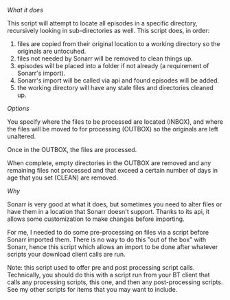 *What it does*

This script will attempt to locate all episodes in a specific directory, recursively looking
in sub-directories as well. This script does, in order:

1) files are copied from their original location to a working directory so the originals are
   untocuhed.
2) files not needed by Sonarr will be removed to clean things up.
4) episodes will be placed into a folder if not already (a requirement of Sonarr's import).
5) Sonarr's import will be called via api and found episodes will be added.
6) the working directory will have any stale files and directories cleaned up.

*Options*

You specify where the files to be processed are located (INBOX), and where the files will be
moved to for processing (OUTBOX) so the originals are left unaltered.

Once in the OUTBOX, the files are processed.

When complete, empty directories in the OUTBOX are removed and any remaining files not
processed and that exceed a certain number of days in age that you set (CLEAN) are removed.

*Why*

Sonarr is very good at what it does, but sometimes you need to alter files or have them in a
location that Sonarr doesn't support. Thanks to its api, it allows some customization to make
changes before importing.

For me, I needed to do some pre-processing on files via a script before Sonarr imported them.
There is no way to do this "out of the box" with Sonarr, hence this script which allows an
import to be done after whatever scripts your download client calls are run.

Note: this script used to offer pre and post processing script calls. Technically, you should
do this with a script run from your BT client that calls any processing scripts, this one, and
then any post-processing scripts.  See my other scripts for items that you may want to
include.